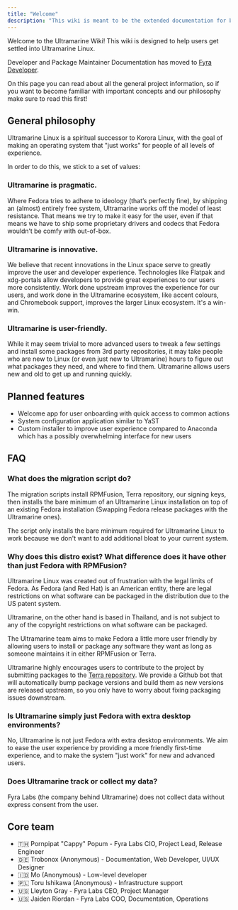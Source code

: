 ```yaml
---
title: "Welcome"
description: "This wiki is meant to be the extended documentation for both end users and developers, so it is separated in those two categories."
---
```


Welcome to the Ultramarine Wiki! This wiki is designed to help users get settled into Ultramarine Linux.

Developer and Package Maintainer Documentation has moved to [Fyra Developer](https://developer.fyralabs.com).

On this page you can read about all the general project information, so if you want to become familiar with important concepts and our philosophy make sure to read this first!

## General philosophy

Ultramarine Linux is a spiritual successor to Korora Linux, with the goal of making an operating system that "just works" for people of all levels of experience.

In order to do this, we stick to a set of values:

### Ultramarine is pragmatic.

Where Fedora tries to adhere to ideology (that’s perfectly fine), by shipping an (almost) entirely free system, Ultramarine works off the model of least resistance. That means we try to make it easy for the user, even if that means we have to ship some proprietary drivers and codecs that Fedora wouldn’t be comfy with out-of-box.

### Ultramarine is innovative.

We believe that recent innovations in the Linux space serve to greatly improve the user and developer experience. Technologies like Flatpak and xdg-portals allow developers to provide great experiences to our users more consistently. Work done upstream improves the experience for our users, and work done in the Ultramarine ecosystem, like accent colours, and Chromebook support, improves the larger Linux ecosystem. It's a win-win.

### Ultramarine is user-friendly.

While it may seem trivial to more advanced users to tweak a few settings and install some packages from 3rd party repositories, it may take people who are new to Linux (or even just new to Ultramarine) hours to figure out what packages they need, and where to find them. Ultramarine allows users new and old to get up and running quickly.

## Planned features

- Welcome app for user onboarding with quick access to common actions
- System configuration application similar to YaST
- Custom installer to improve user experience compared to Anaconda which has a possibly overwhelming interface for new users

## FAQ

### What does the migration script do?

The migration scripts install RPMFusion, Terra repository, our signing keys, then installs the bare minimum of an Ultramarine Linux installation on top of an existing Fedora installation (Swapping Fedora release packages with the Ultramarine ones).

The script only installs the bare minimum required for Ultramarine Linux to work because we don't want to add additional bloat to your current system.

### Why does this distro exist? What difference does it have other than just Fedora with RPMFusion?

Ultramarine Linux was created out of frustration with the legal limits of Fedora. As Fedora (and Red Hat) is an American entity, there are legal restrictions on what software can be
packaged in the distribution due to the US patent system.

Ultramarine, on the other hand is based in Thailand, and is not subject to any of the copyright restrictions on what software can be packaged.

The Ultramarine team aims to make Fedora a little more user friendly by allowing users to install or package any software they want as long as someone maintains it in either RPMFusion or Terra.

Ultramarine highly encourages users to contribute to the project by submitting packages to the [Terra repository](https://terra.fyralabs.com). We provide a Github bot that will automatically bump package versions and build them as new versions are released upstream, so you only have to worry about fixing packaging issues downstream.

### Is Ultramarine simply just Fedora with extra desktop environments?

No, Ultramarine is not just Fedora with extra desktop environments. We aim to ease the user experience by providing a more friendly first-time experience, and to make the system "just work" for new and advanced users.

### Does Ultramarine track or collect my data?

Fyra Labs (the company behind Ultramarine) does not collect data without express consent from the user.

## Core team

- 🇹🇭 Pornpipat "Cappy" Popum - Fyra Labs CIO, Project Lead, Release Engineer
- 🇩🇪 Trobonox (Anonymous) - Documentation, Web Developer, UI/UX Designer
- 🇮🇩 Mo (Anonymous) - Low-level developer
- 🇵🇱 Toru Ishikawa (Anonymous) - Infrastructure support
- 🇺🇸 Lleyton Gray - Fyra Labs CEO, Project Manager
- 🇺🇸 Jaiden Riordan - Fyra Labs COO, Documentation, Operations
